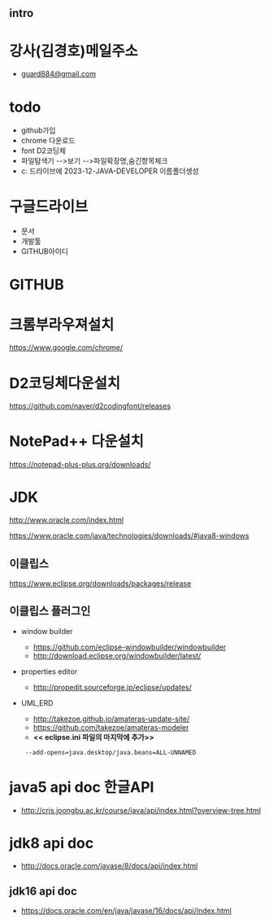 ## intro

# 강사(김경호)메일주소
   * guard884@gmail.com

# todo
   * github가입
   * chrome 다운로드
   * font D2코딩체
   * 파일탐색기 -->보기 -->파일확장명,숨긴항목체크
   * c: 드라이브에 2023-12-JAVA-DEVELOPER 이름폴더생성



# 구글드라이브
  * 문서
  * 개발툴
  * GITHUB아이디 

# GITHUB 



# 크롬부라우져설치
https://www.google.com/chrome/
 

# D2코딩체다운설치
https://github.com/naver/d2codingfont/releases

# NotePad++ 다운설치
https://notepad-plus-plus.org/downloads/


# JDK

http://www.oracle.com/index.html

https://www.oracle.com/java/technologies/downloads/#java8-windows

## 이클립스

https://www.eclipse.org/downloads/packages/release


## 이클립스 플러그인
 
 * window builder
   * https://github.com/eclipse-windowbuilder/windowbuilder
   * http://download.eclipse.org/windowbuilder/latest/

 * properties editor
   * http://propedit.sourceforge.jp/eclipse/updates/
 
 * UML,ERD
   * http://takezoe.github.io/amateras-update-site/
   * https://github.com/takezoe/amateras-modeler
	
    + <b><< eclipse.ini 파일의 마지막에 추가>></b>
    ```
     --add-opens=java.desktop/java.beans=ALL-UNNAMED
    ```

 # java5 api doc 한글API
   * http://cris.joongbu.ac.kr/course/java/api/index.html?overview-tree.html

 # jdk8  api doc
   * http://docs.oracle.com/javase/8/docs/api/index.html     

## jdk16 api doc
   * https://docs.oracle.com/en/java/javase/16/docs/api/index.html 
